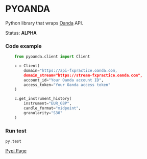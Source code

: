 # PYOANDA 

Python library that wraps [Oanda](http://oanda.com) API.


Status: __ALPHA__


### Code example

```python
    from pyoanda.client import Client

    c = Client(
        domain="https://api-fxpractice.oanda.com, 
        domain_stream="https://stream-fxpractice.oanda.com", 
        account_id="Your Oanda account ID",
        access_token="Your Oanda access token"
    )

    c.get_instrument_history(
    	instrument="EUR_GBP",
    	candle_format="midpoint",
    	granularity="S30"
    )
```

### Run test
```shell
py.test
```


[Pypi Page](https://pypi.python.org/pypi/pyoanda/0.1.0)